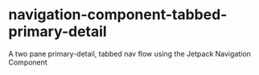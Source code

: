 # navigation-component-tabbed-primary-detail
A two pane primary-detail, tabbed nav flow using the Jetpack Navigation Component
